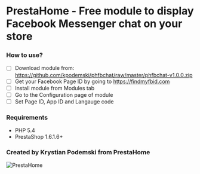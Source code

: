 # PrestaHome - Free module to display Facebook Messenger chat on your store

### How to use?

- [ ] Download module from: https://github.com/kpodemski/phfbchat/raw/master/phfbchat-v1.0.0.zip
- [ ] Get your Facebook Page ID by going to https://findmyfbid.com
- [ ] Install module from Modules tab
- [ ] Go to the Configuration page of module
- [ ] Set Page ID, App ID and Langauge code

### Requirements

* PHP 5.4
* PrestaShop 1.6.1.6+

### Created by Krystian Podemski from PrestaHome

![PrestaHome](http://www.prestahome.com/cover.jpg)